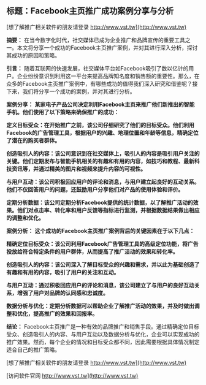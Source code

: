 ## **标题：Facebook主页推广成功案例分享与分析**

[想了解推广相关软件的朋友请登录 http://www.vst.tw](http://www.vst.tw)

**摘要：**
在当今数字化时代，社交媒体已成为企业推广和品牌宣传的重要工具之一。本文将分享一个成功的Facebook主页推广案例，并对其进行深入分析，探讨其成功的原因和策略。

**引言：**
随着互联网的快速发展，社交媒体平台如Facebook吸引了数以亿计的用户。企业纷纷意识到利用这一平台来提高品牌知名度和销售额的重要性。那么，在众多的Facebook主页推广案例中，有哪些成功的值得我们深入研究和借鉴呢？接下来，我们将分享一个成功的案例，并对其进行分析。

**案例分享：**
**某家电子产品公司决定利用Facebook主页来推广他们新推出的智能手机。他们使用了以下策略来确保推广的成功：**

**定义目标受众：在开始推广之前，该公司仔细研究了他们的目标受众。他们利用Facebook的广告管理工具，根据用户的兴趣、地理位置和年龄等信息，精确定位了潜在的购买者群体。**

**创造吸引人的内容：该公司意识到在社交媒体上，吸引人的内容是吸引用户关注的关键。他们定期发布与智能手机相关的有趣和有用的内容，如技巧和教程、最新科技资讯等，并通过精美的图片和视频来提升内容的可视性。**

**与用户互动：该公司积极回应用户的评论和消息，与用户建立起良好的互动关系。他们不仅回答用户的问题，还鼓励用户分享他们对产品的使用体验和评价。**

**定期分析数据：该公司定期分析Facebook提供的统计数据，以了解推广活动的效果。他们对点击率、转化率和用户反馈等指标进行监测，并根据数据结果做出相应的调整和优化。**

**案例分析：**
**这个成功的Facebook主页推广案例背后的关键因素在于以下几点：**

**精确定位目标受众：该公司利用Facebook广告管理工具的高级定位功能，将广告投放给符合特定条件的用户群体，从而提高了推广活动的效果和转化率。**

**创造吸引人的内容：该公司深入了解目标受众的兴趣和需求，并以此为基础创造了有趣和有用的内容，吸引了用户的关注和互动。**

**与用户互动：通过积极回应用户的评论和消息，该公司建立了与用户的良好互动关系，增强了用户对品牌的认同感和忠诚度。**

**数据分析与优化：定期分析数据可以帮助企业了解推广活动的效果，并及时做出调整和优化，提高推广的效果和回报率。**

**结论：**
Facebook主页推广是一种有效的品牌推广和销售手段。通过精确定位目标受众、创造吸引人的内容、与用户互动以及数据分析与优化，企业可以实现成功的推广效果。然而，每个企业的情况和目标受众都不同，因此需要根据具体情况制定适合自己的推广策略。

[想了解推广相关软件的朋友请登录 http://www.vst.tw](http://www.vst.tw)


[访问软件官网 http://www.vst.tw](http://www.vst.tw)
